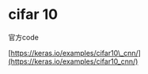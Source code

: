 # cifar 10

官方code

[https://keras.io/examples/cifar10\_cnn/](https://keras.io/examples/cifar10_cnn/)

